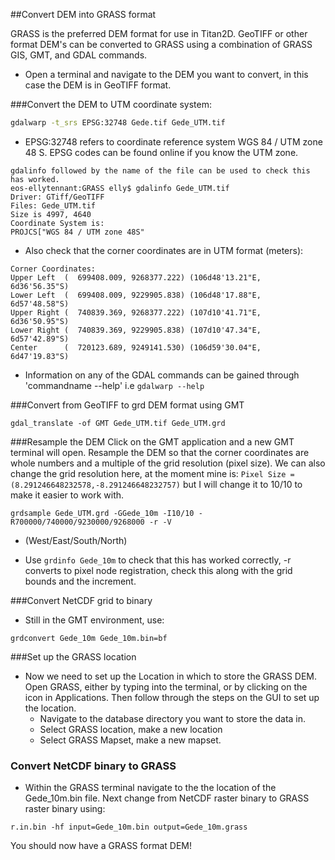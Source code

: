 ##Convert DEM into GRASS format 

GRASS is the preferred DEM format for use in Titan2D. GeoTIFF or other format DEM's can be converted to GRASS using a combination of GRASS GIS, GMT, and GDAL commands. 

* Open a terminal and navigate to the DEM you want to convert, in this case the DEM is in GeoTIFF format. 
	
###Convert the DEM to UTM coordinate system:

``` bash
gdalwarp -t_srs EPSG:32748 Gede.tif Gede_UTM.tif
``` 
* EPSG:32748 refers to coordinate reference system WGS 84 / UTM zone 48 S. EPSG codes can be found online if you know the UTM zone.

``` shell
gdalinfo followed by the name of the file can be used to check this has worked. 
eos-ellytennant:GRASS elly$ gdalinfo Gede_UTM.tif 
Driver: GTiff/GeoTIFF
Files: Gede_UTM.tif
Size is 4997, 4640
Coordinate System is:
PROJCS["WGS 84 / UTM zone 48S" 
```
* Also check that the corner coordinates are in UTM format (meters):
	
```	
Corner Coordinates:
Upper Left  (  699408.009, 9268377.222) (106d48'13.21"E,  6d36'56.35"S)
Lower Left  (  699408.009, 9229905.838) (106d48'17.88"E,  6d57'48.58"S)
Upper Right (  740839.369, 9268377.222) (107d10'41.71"E,  6d36'50.95"S)
Lower Right (  740839.369, 9229905.838) (107d10'47.34"E,  6d57'42.89"S)
Center      (  720123.689, 9249141.530) (106d59'30.04"E,  6d47'19.83"S)
```
* Information on any of the GDAL commands can be gained through 'commandname --help' i.e `gdalwarp --help` 
	
###Convert from GeoTIFF to grd DEM format using GMT 

```gdal_translate -of GMT Gede_UTM.tif Gede_UTM.grd``` 
	
###Resample the DEM
Click on the GMT application and a new GMT terminal will open. Resample the DEM so that the corner coordinates are whole numbers and a multiple of the grid resolution (pixel size). We can also change the grid resolution here, at the moment mine is: `Pixel Size = (8.291246648232578,-8.291246648232757)` but I will change it to 10/10 to make it easier to work with.

```grdsample Gede_UTM.grd -GGede_10m -I10/10 -R700000/740000/9230000/9268000 -r -V```
	
* (West/East/South/North)
	
* Use `grdinfo Gede_10m` to check that this has worked correctly, -r converts to pixel node registration, check this along with the grid bounds and the increment. 
	
###Convert NetCDF grid to binary
* Still in the GMT environment, use:

```grdconvert Gede_10m Gede_10m.bin=bf ``` 
	

###Set up the GRASS location
* Now we need to set up the Location in which to store the GRASS DEM. Open GRASS, either by typing into the terminal, or by clicking on the icon in Applications. Then follow through the steps on the GUI  to set up the location.
	* Navigate to the database directory you want to store the data in.
	* Select GRASS location, make a new location
	* Select GRASS Mapset, make a new mapset.  
	
### Convert NetCDF binary to GRASS
* Within the GRASS terminal navigate to the the location of the Gede_10m.bin file. Next change from NetCDF raster binary to GRASS raster binary using:

```r.in.bin -hf input=Gede_10m.bin output=Gede_10m.grass``` 

You should now have a GRASS format DEM!	
		
